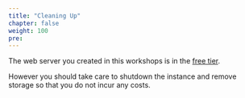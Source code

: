 ```yaml
---
title: "Cleaning Up"
chapter: false
weight: 100
pre: 
---
```


The web server you created in this workshops is in the [free tier](https://aws.amazon.com/free/?all-free-tier.sort-by=item.additionalFields.SortRank&all-free-tier.sort-order=asc).

However you should take care to shutdown the instance and remove storage so that you do not incur any costs.